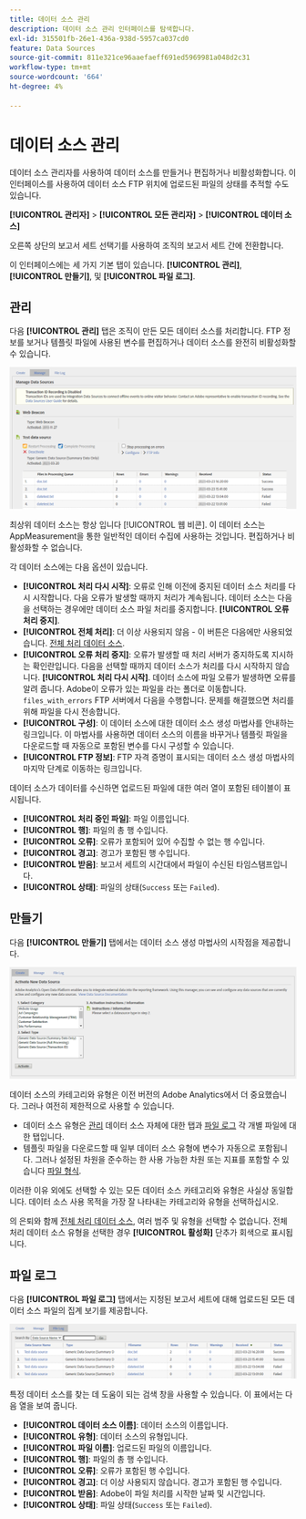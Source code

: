 ```yaml
---
title: 데이터 소스 관리
description: 데이터 소스 관리 인터페이스를 탐색합니다.
exl-id: 315501fb-26e1-436a-938d-5957ca037cd0
feature: Data Sources
source-git-commit: 811e321ce96aaefaeff691ed5969981a048d2c31
workflow-type: tm+mt
source-wordcount: '664'
ht-degree: 4%

---
```


# 데이터 소스 관리

데이터 소스 관리자를 사용하여 데이터 소스를 만들거나 편집하거나 비활성화합니다. 이 인터페이스를 사용하여 데이터 소스 FTP 위치에 업로드된 파일의 상태를 추적할 수도 있습니다.

**[!UICONTROL 관리자]** > **[!UICONTROL 모든 관리자]** > **[!UICONTROL 데이터 소스]**

오른쪽 상단의 보고서 세트 선택기를 사용하여 조직의 보고서 세트 간에 전환합니다.

이 인터페이스에는 세 가지 기본 탭이 있습니다. **[!UICONTROL 관리]**, **[!UICONTROL 만들기]**, 및 **[!UICONTROL 파일 로그]**.

## 관리

다음 **[!UICONTROL 관리]** 탭은 조직이 만든 모든 데이터 소스를 처리합니다. FTP 정보를 보거나 템플릿 파일에 사용된 변수를 편집하거나 데이터 소스를 완전히 비활성화할 수 있습니다.

![관리](assets/manage.png)

최상위 데이터 소스는 항상 입니다 [!UICONTROL 웹 비콘]. 이 데이터 소스는 AppMeasurement을 통한 일반적인 데이터 수집에 사용하는 것입니다. 편집하거나 비활성화할 수 없습니다.

각 데이터 소스에는 다음 옵션이 있습니다.

* **[!UICONTROL 처리 다시 시작]**: 오류로 인해 이전에 중지된 데이터 소스 처리를 다시 시작합니다. 다음 오류가 발생할 때까지 처리가 계속됩니다. 데이터 소스는 다음을 선택하는 경우에만 데이터 소스 파일 처리를 중지합니다. **[!UICONTROL 오류 처리 중지]**.
* **[!UICONTROL 전체 처리]**: 더 이상 사용되지 않음 - 이 버튼은 다음에만 사용되었습니다. [전체 처리 데이터 소스](full-processing-eol.md).
* **[!UICONTROL 오류 처리 중지]**: 오류가 발생할 때 처리 서버가 중지하도록 지시하는 확인란입니다. 다음을 선택할 때까지 데이터 소스가 처리를 다시 시작하지 않습니다. **[!UICONTROL 처리 다시 시작]**. 데이터 소스에 파일 오류가 발생하면 오류를 알려 줍니다. Adobe이 오류가 있는 파일을 라는 폴더로 이동합니다. `files_with_errors` FTP 서버에서 다음을 수행합니다. 문제를 해결했으면 처리를 위해 파일을 다시 전송합니다.
* **[!UICONTROL 구성]**: 이 데이터 소스에 대한 데이터 소스 생성 마법사를 안내하는 링크입니다. 이 마법사를 사용하면 데이터 소스의 이름을 바꾸거나 템플릿 파일을 다운로드할 때 자동으로 포함된 변수를 다시 구성할 수 있습니다.
* **[!UICONTROL FTP 정보]**: FTP 자격 증명이 표시되는 데이터 소스 생성 마법사의 마지막 단계로 이동하는 링크입니다.

데이터 소스가 데이터를 수신하면 업로드된 파일에 대한 여러 열이 포함된 테이블이 표시됩니다.

* **[!UICONTROL 처리 중인 파일]**: 파일 이름입니다.
* **[!UICONTROL 행]**: 파일의 총 행 수입니다.
* **[!UICONTROL 오류]**: 오류가 포함되어 있어 수집할 수 없는 행 수입니다.
* **[!UICONTROL 경고]**: 경고가 포함된 행 수입니다.
* **[!UICONTROL 받음]**: 보고서 세트의 시간대에서 파일이 수신된 타임스탬프입니다.
* **[!UICONTROL 상태]**: 파일의 상태(`Success` 또는 `Failed`).

## 만들기

다음 **[!UICONTROL 만들기]** 탭에서는 데이터 소스 생성 마법사의 시작점을 제공합니다.

![만들기](assets/create.png)

데이터 소스의 카테고리와 유형은 이전 버전의 Adobe Analytics에서 더 중요했습니다. 그러나 여전히 제한적으로 사용할 수 있습니다.

* 데이터 소스 유형은 [관리](#manage) 데이터 소스 자체에 대한 탭과 [파일 로그](#file-log) 각 개별 파일에 대한 탭입니다.
* 템플릿 파일을 다운로드할 때 일부 데이터 소스 유형에 변수가 자동으로 포함됩니다. 그러나 설정된 차원을 준수하는 한 사용 가능한 차원 또는 지표를 포함할 수 있습니다 [파일 형식](file-format.md).

이러한 이유 외에도 선택할 수 있는 모든 데이터 소스 카테고리와 유형은 사실상 동일합니다. 데이터 소스 사용 목적을 가장 잘 나타내는 카테고리와 유형을 선택하십시오.

의 은퇴와 함께 [전체 처리 데이터 소스](full-processing-eol.md), 여러 범주 및 유형을 선택할 수 없습니다. 전체 처리 데이터 소스 유형을 선택한 경우 **[!UICONTROL 활성화]** 단추가 회색으로 표시됩니다.

## 파일 로그

다음 **[!UICONTROL 파일 로그]** 탭에서는 지정된 보고서 세트에 대해 업로드된 모든 데이터 소스 파일의 집계 보기를 제공합니다.

![파일 로그](assets/file-log.png)

특정 데이터 소스를 찾는 데 도움이 되는 검색 창을 사용할 수 있습니다. 이 표에서는 다음 열을 보여 줍니다.

* **[!UICONTROL 데이터 소스 이름]**: 데이터 소스의 이름입니다.
* **[!UICONTROL 유형]**: 데이터 소스의 유형입니다.
* **[!UICONTROL 파일 이름]**: 업로드된 파일의 이름입니다.
* **[!UICONTROL 행]**: 파일의 총 행 수입니다.
* **[!UICONTROL 오류]**: 오류가 포함된 행 수입니다.
* **[!UICONTROL 경고]**: 더 이상 사용되지 않습니다. 경고가 포함된 행 수입니다.
* **[!UICONTROL 받음]**: Adobe이 파일 처리를 시작한 날짜 및 시간입니다.
* **[!UICONTROL 상태]**: 파일 상태(`Success` 또는 `Failed`).
